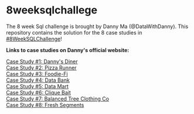 # 8weeksqlchallege
The 8 week Sql challenge is brought by Danny Ma (@DataWithDanny). This repository contains the solution for the 8 case studies in [#8WeekSQLChallenge](https://8weeksqlchallenge.com/)!

<b>Links to case studies on Danny's official website:</b><br>

[Case Study #1: Danny's Diner](https://8weeksqlchallenge.com/case-study-1/)<br>
[Case Study #2: Pizza Runner](https://8weeksqlchallenge.com/case-study-2/)<br>
[Case Study #3: Foodie-Fi](https://8weeksqlchallenge.com/case-study-3/)<br>
[Case Study #4: Data Bank](https://8weeksqlchallenge.com/case-study-4/)<br>
[Case Study #5: Data Mart](https://8weeksqlchallenge.com/case-study-5/)<br>
[Case Study #6: Clique Bait](https://8weeksqlchallenge.com/case-study-6/)<br>
[Case Study #7: Balanced Tree Clothing Co](https://8weeksqlchallenge.com/case-study-7/)<br>
[Case Study #8: Fresh Segments](https://8weeksqlchallenge.com/case-study-8/)

